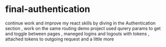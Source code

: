# final-authentication
continue work and improve my react skills by diving in the Authentication section , work on the same routing demo project
used qurery params to get and toggle between pages , maneged logins and logouts with tokens ,
attached tokens to outgoing request and a little more
